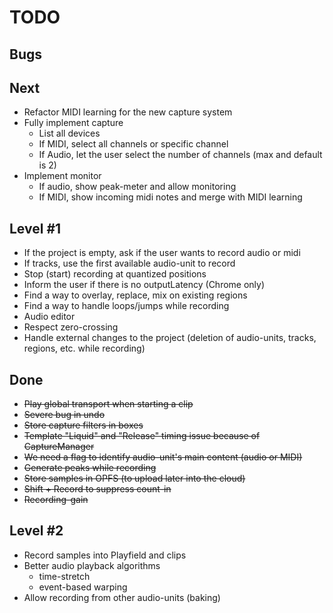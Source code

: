 # TODO

## Bugs

## Next

* Refactor MIDI learning for the new capture system
* Fully implement capture
    * List all devices
    * If MIDI, select all channels or specific channel
    * If Audio, let the user select the number of channels (max and default is 2)
* Implement monitor
    * If audio, show peak-meter and allow monitoring
    * If MIDI, show incoming midi notes and merge with MIDI learning

## Level #1

* If the project is empty, ask if the user wants to record audio or midi
* If tracks, use the first available audio-unit to record
* Stop (start) recording at quantized positions
* Inform the user if there is no outputLatency (Chrome only)
* Find a way to overlay, replace, mix on existing regions
* Find a way to handle loops/jumps while recording
* Audio editor
* Respect zero-crossing
* Handle external changes to the project (deletion of audio-units, tracks, regions, etc. while recording)

## Done

* ~~Play global transport when starting a clip~~
* ~~Severe bug in undo~~
* ~~Store capture filters in boxes~~
* ~~Template "Liquid" and "Release" timing issue because of CaptureManager~~
* ~~We need a flag to identify audio-unit's main content (audio or MIDI)~~
* ~~Generate peaks while recording~~
* ~~Store samples in OPFS (to upload later into the cloud)~~
* ~~Shift + Record to suppress count-in~~
* ~~Recording-gain~~

## Level #2

* Record samples into Playfield and clips
* Better audio playback algorithms
    * time-stretch
    * event-based warping
* Allow recording from other audio-units (baking)